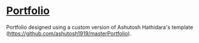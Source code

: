 # [Portfolio](https://theoboraud.github.io/#/)

Portfolio designed using a custom version of Ashutosh Hathidara's template (https://github.com/ashutosh1919/masterPortfolio).
